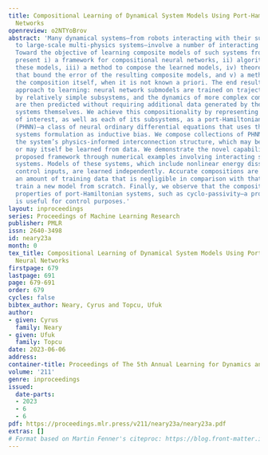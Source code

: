 ```yaml
---
title: Compositional Learning of Dynamical System Models Using Port-Hamiltonian Neural
  Networks
openreview: o2NTYoBrov
abstract: 'Many dynamical systems—from robots interacting with their surroundings
  to large-scale multi-physics systems—involve a number of interacting subsystems.
  Toward the objective of learning composite models of such systems from data, we
  present i) a framework for compositional neural networks, ii) algorithms to train
  these models, iii) a method to compose the learned models, iv) theoretical results
  that bound the error of the resulting composite models, and v) a method to learn
  the composition itself, when it is not known a priori. The end result is a modular
  approach to learning: neural network submodels are trained on trajectory data generated
  by relatively simple subsystems, and the dynamics of more complex composite systems
  are then predicted without requiring additional data generated by the composite
  systems themselves. We achieve this compositionality by representing the system
  of interest, as well as each of its subsystems, as a port-Hamiltonian neural network
  (PHNN)—a class of neural ordinary differential equations that uses the port-Hamiltonian
  systems formulation as inductive bias. We compose collections of PHNNs by using
  the system’s physics-informed interconnection structure, which may be known a priori,
  or may itself be learned from data. We demonstrate the novel capabilities of the
  proposed framework through numerical examples involving interacting spring-mass-damper
  systems. Models of these systems, which include nonlinear energy dissipation and
  control inputs, are learned independently. Accurate compositions are learned using
  an amount of training data that is negligible in comparison with that required to
  train a new model from scratch. Finally, we observe that the composite PHNNs enjoy
  properties of port-Hamiltonian systems, such as cyclo-passivity—a property that
  is useful for control purposes.'
layout: inproceedings
series: Proceedings of Machine Learning Research
publisher: PMLR
issn: 2640-3498
id: neary23a
month: 0
tex_title: Compositional Learning of Dynamical System Models Using Port-Hamiltonian
  Neural Networks
firstpage: 679
lastpage: 691
page: 679-691
order: 679
cycles: false
bibtex_author: Neary, Cyrus and Topcu, Ufuk
author:
- given: Cyrus
  family: Neary
- given: Ufuk
  family: Topcu
date: 2023-06-06
address:
container-title: Proceedings of The 5th Annual Learning for Dynamics and Control Conference
volume: '211'
genre: inproceedings
issued:
  date-parts:
  - 2023
  - 6
  - 6
pdf: https://proceedings.mlr.press/v211/neary23a/neary23a.pdf
extras: []
# Format based on Martin Fenner's citeproc: https://blog.front-matter.io/posts/citeproc-yaml-for-bibliographies/
---
```

